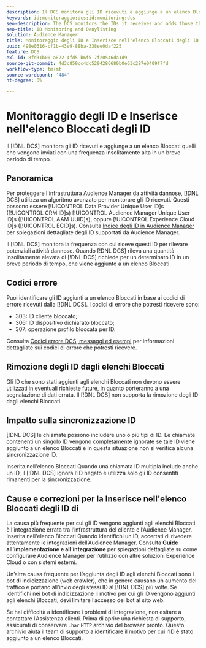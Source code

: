 ```yaml
---
description: Il DCS monitora gli ID ricevuti e aggiunge a un elenco Bloccati quelli che vengono inviati con una frequenza insolitamente alta in un breve periodo di tempo.
keywords: id;monitoraggio;dcs;id;monitoring;dcs
seo-description: The DCS monitors the IDs it receives and adds those that are being sent at an unusually high rate over a short period of time to a deny list.
seo-title: ID Monitoring and Denylisting
solution: Audience Manager
title: Monitoraggio degli ID e Inserisce nell'elenco Bloccati degli ID
uuid: 498e0316-cf1b-43e9-88ba-338ee0daf225
feature: DCS
exl-id: 8fd31b00-a822-4fd5-b6f5-7f20546da1d9
source-git-commit: 4d3c859cc4dc5294286680b0e63c287e0409f7fd
workflow-type: tm+mt
source-wordcount: '484'
ht-degree: 0%

---
```


# Monitoraggio degli ID e Inserisce nell&#39;elenco Bloccati degli ID

Il [!DNL DCS] monitora gli ID ricevuti e aggiunge a un elenco Bloccati quelli che vengono inviati con una frequenza insolitamente alta in un breve periodo di tempo.

## Panoramica

Per proteggere l&#39;infrastruttura Audience Manager da attività dannose, [!DNL DCS] utilizza un algoritmo avanzato per monitorare gli ID ricevuti. Questi possono essere [!UICONTROL Data Provider Unique User ID]s ([!UICONTROL CRM ID]s) [!UICONTROL Audience Manager Unique User ID]s ([!UICONTROL AAM UUID]s), oppure [!UICONTROL Experience Cloud ID]s ([!UICONTROL ECID]s). Consulta [Indice degli ID in Audience Manager](../../../reference/ids-in-aam.md) per spiegazioni dettagliate degli ID supportati da Audience Manager.

Il [!DNL DCS] monitora la frequenza con cui riceve questi ID per rilevare potenziali attività dannose. Quando [!DNL DCS] rileva una quantità insolitamente elevata di [!DNL DCS] richiede per un determinato ID in un breve periodo di tempo, che viene aggiunto a un elenco Bloccati.

## Codici errore

Puoi identificare gli ID aggiunti a un elenco Bloccati in base ai codici di errore ricevuti dalla [!DNL DCS]. I codici di errore che potresti ricevere sono:

* 303: ID cliente bloccato;
* 306: ID dispositivo dichiarato bloccato;
* 307: operazione profilo bloccata per ID.

Consulta [Codici errore DCS, messaggi ed esempi](dcs-error-codes.md) per informazioni dettagliate sui codici di errore che potresti ricevere.

## Rimozione degli ID dagli elenchi Bloccati

Gli ID che sono stati aggiunti agli elenchi Bloccati non devono essere utilizzati in eventuali richieste future, in quanto porteranno a una segnalazione di dati errata. Il [!DNL DCS] non supporta la rimozione degli ID dagli elenchi Bloccati.

## Impatto sulla sincronizzazione ID

[!DNL DCS] le chiamate possono includere uno o più tipi di ID. Le chiamate contenenti un singolo ID vengono completamente ignorate se tale ID viene aggiunto a un elenco Bloccati e in questa situazione non si verifica alcuna sincronizzazione ID.

Inserita nell&#39;elenco Bloccati Quando una chiamata ID multipla include anche un ID, il [!DNL DCS] ignora l’ID negato e utilizza solo gli ID consentiti rimanenti per la sincronizzazione.

## Cause e correzioni per la Inserisce nell&#39;elenco Bloccati degli ID di

La causa più frequente per cui gli ID vengono aggiunti agli elenchi Bloccati è l’integrazione errata tra l’infrastruttura del cliente e l’Audience Manager. Inserita nell&#39;elenco Bloccati Quando identifichi un ID, accertati di rivedere attentamente le integrazioni dell’Audience Manager. Consulta **Guide all’implementazione e all’integrazione** per spiegazioni dettagliate su come configurare Audience Manager per l’utilizzo con altre soluzioni Experience Cloud o con sistemi esterni.

Un’altra causa frequente per l’aggiunta degli ID agli elenchi Bloccati sono i bot di indicizzazione (web crawler), che in genere causano un aumento del traffico e portano all’invio degli stessi ID al [!DNL DCS] più volte. Se identifichi nei bot di indicizzazione il motivo per cui gli ID vengono aggiunti agli elenchi Bloccati, devi limitare l’accesso dei bot al sito web.

Se hai difficoltà a identificare i problemi di integrazione, non esitare a contattare l’Assistenza clienti. Prima di aprire una richiesta di supporto, assicurati di conservare `.har` `HTTP` archivio del browser pronto. Questo archivio aiuta il team di supporto a identificare il motivo per cui l’ID è stato aggiunto a un elenco Bloccati.
